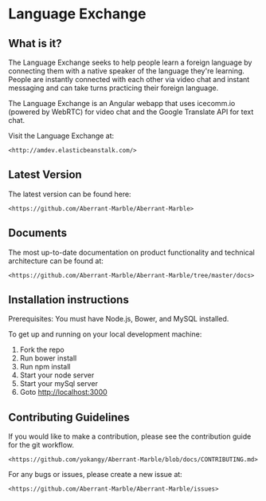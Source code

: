 # Language Exchange

## What is it?

The Language Exchange seeks to help people learn a foreign language by connecting them with a native speaker of the language they're learning. People are instantly connected with each other via video chat and instant messaging and can take turns practicing their foreign language.

The Language Exchange is an Angular webapp that uses icecomm.io (powered by WebRTC) for video chat and the Google Translate API for text chat.

Visit the Language Exchange at:
```
<http://amdev.elasticbeanstalk.com/>
```

## Latest Version

The latest version can be found here:
```
<https://github.com/Aberrant-Marble/Aberrant-Marble>
```

## Documents

The most up-to-date documentation on product functionality and technical architecture can be found at:
```
<https://github.com/Aberrant-Marble/Aberrant-Marble/tree/master/docs>
```

## Installation instructions

Prerequisites: You must have Node.js, Bower, and MySQL installed.

To get up and running on your local development machine:  
1. Fork the repo  
1. Run bower install  
1. Run npm install  
1. Start your node server  
1. Start your mySql server  
1. Goto <http://localhost:3000>  

## Contributing Guidelines

If you would like to make a contribution, please see the contribution guide for the git workflow.
```
<https://github.com/yokangy/Aberrant-Marble/blob/docs/CONTRIBUTING.md>
```
For any bugs or issues, please create a new issue at:
```
<https://github.com/Aberrant-Marble/Aberrant-Marble/issues>
```
